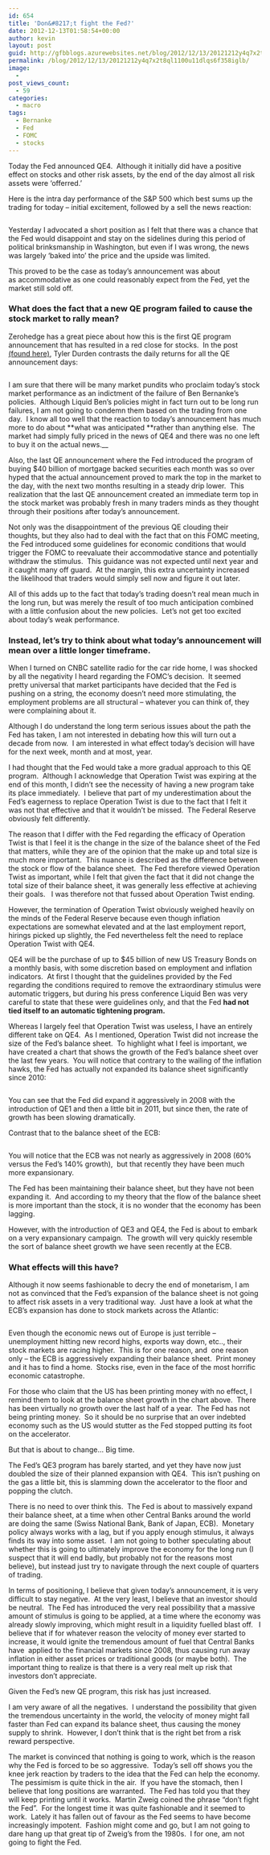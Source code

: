 ```yaml
---
id: 654
title: 'Don&#8217;t fight the Fed?'
date: 2012-12-13T01:58:54+00:00
author: kevin
layout: post
guid: http://gfbblogs.azurewebsites.net/blog/2012/12/13/20121212y4q7x2t8ql1100u11dlqs6f358iglb/
permalink: /blog/2012/12/13/20121212y4q7x2t8ql1100u11dlqs6f358iglb/
image:
  - 
post_views_count:
  - 59
categories:
  - macro
tags:
  - Bernanke
  - Fed
  - FOMC
  - stocks
---
```

Today the Fed announced QE4.  Although it initially did have a positive effect on stocks and other risk assets, by the end of the day almost all risk assets were &#8216;offerred.&#8217;

Here is the intra day performance of the S&P 500 which best sums up the trading for today &#8211; initial excitement, followed by a sell the news reaction:

<img class="aligncenter" alt="" src="http://themacrotourist.com/blogs/SPX%20Full%20Intra%20Dec%2012%2012.gif" />

Yesterday I advocated a short position as I felt that there was a chance that the Fed would disappoint and stay on the sidelines during this period of political brinksmanship in Washington, but even if I was wrong, the news was largely &#8216;baked into&#8217; the price and the upside was limited.

This proved to be the case as today&#8217;s announcement was about as accommodative as one could reasonably expect from the Fed, yet the market still sold off.

### What does the fact that a new QE program failed to cause the stock market to rally mean?

Zerohedge has a great piece about how this is the first QE program announcement that has resulted in a red close for stocks.  In the post <a href="http://feedproxy.google.com/~r/zerohedge/feed/~3/DaKkn8AQywk/story01.htm" target="_blank">(found here)</a>, Tyler Durden contrasts the daily returns for all the QE announcement days:

<img class="aligncenter" alt="" src="http://static.squarespace.com/static/500f3df9e4b006cb9ec150a3/50c60ecbe4b026203261b4d3/50c90ac0e4b06fa3eb0347c9/1355352769779/Screenshot%202012-12-12%205:50%20PM-6.png" />

I am sure that there will be many market pundits who proclaim today&#8217;s stock market performance as an indictment of the failure of Ben Bernanke&#8217;s policies.  Although Liquid Ben&#8217;s policies might in fact turn out to be long run failures, I am not going to condemn them based on the trading from one day.  I know all too well that the reaction to today&#8217;s announcement has much more to do about **what was anticipated **rather than anything else.  The market had simply fully priced in the news of QE4 and there was no one left to buy it on the actual news.__

Also, the last QE announcement where the Fed introduced the program of buying $40 billion of mortgage backed securities each month was so over hyped that the actual announcement proved to mark the top in the market to the day, with the next two months resulting in a steady drip lower.  This realization that the last QE announcement created an immediate term top in the stock market was probably fresh in many traders minds as they thought through their positions after today&#8217;s announcement.

Not only was the disappointment of the previous QE clouding their thoughts, but they also had to deal with the fact that on this FOMC meeting, the Fed introduced some guidelines for economic conditions that would trigger the FOMC to reevaluate their accommodative stance and potentially withdraw the stimulus.  This guidance was not expected until next year and it caught many off guard.  At the margin, this extra uncertainty increased the likelihood that traders would simply sell now and figure it out later.

All of this adds up to the fact that today&#8217;s trading doesn&#8217;t real mean much in the long run, but was merely the result of too much anticipation combined with a little confusion about the new policies.  Let&#8217;s not get too excited about today&#8217;s weak performance.

### Instead, let&#8217;s try to think about what today&#8217;s announcement will mean over a little longer timeframe.

When I turned on CNBC satellite radio for the car ride home, I was shocked by all the negativity I heard regarding the FOMC&#8217;s decision.  It seemed pretty universal that market participants have decided that the Fed is pushing on a string, the economy doesn&#8217;t need more stimulating, the employment problems are all structural &#8211; whatever you can think of, they were complaining about it.

Although I do understand the long term serious issues about the path the Fed has taken, I am not interested in debating how this will turn out a decade from now.  I am interested in what effect today&#8217;s decision will have for the next week, month and at most, year.

I had thought that the Fed would take a more gradual approach to this QE program.  Although I acknowledge that Operation Twist was expiring at the end of this month, I didn&#8217;t see the necessity of having a new program take its place immediately.  I believe that part of my underestimation about the Fed&#8217;s eagerness to replace Operation Twist is due to the fact that I felt it was not that effective and that it wouldn&#8217;t be missed.  The Federal Reserve obviously felt differently.

The reason that I differ with the Fed regarding the efficacy of Operation Twist is that I feel it is the change in the size of the balance sheet of the Fed that matters, while they are of the opinion that the make up and total size is much more important.  This nuance is described as the difference between the stock or flow of the balance sheet.  The Fed therefore viewed Operation Twist as important, while I felt that given the fact that it did not change the total size of their balance sheet, it was generally less effective at achieving their goals.   I was therefore not that fussed about Operation Twist ending.

However, the termination of Operation Twist obviously weighed heavily on the minds of the Federal Reserve because even though inflation expectations are somewhat elevated and at the last employment report, hirings picked up slightly, the Fed nevertheless felt the need to replace Operation Twist with QE4.

QE4 will be the purchase of up to $45 billion of new US Treasury Bonds on a monthly basis, with some discretion based on employment and inflation indicators.  At first I thought that the guidelines provided by the Fed regarding the conditions required to remove the extraordinary stimulus were automatic triggers, but during his press conference Liquid Ben was very careful to state that these were guidelines only, and that the Fed **had not tied itself to an automatic tightening program.**

Whereas I largely feel that Operation Twist was useless, I have an entirely different take on QE4.  As I mentioned, Operation Twist did not increase the size of the Fed&#8217;s balance sheet.  To highlight what I feel is important, we have created a chart that shows the growth of the Fed&#8217;s balance sheet over the last few years.  You will notice that contrary to the wailing of the inflation hawks, the Fed has actually not expanded its balance sheet significantly since 2010:

<img class="aligncenter" alt="" src="http://static.squarespace.com/static/500f3df9e4b006cb9ec150a3/50c60ecbe4b026203261b4d3/50c9274be4b015d1d5e8dabe/1355360076796/Screenshot%202012-12-12%207:54%20PM.png" />

You can see that the Fed did expand it aggressively in 2008 with the introduction of QE1 and then a little bit in 2011, but since then, the rate of growth has been slowing dramatically.

Contrast that to the balance sheet of the ECB:

<img class="aligncenter" alt="" src="http://static.squarespace.com/static/500f3df9e4b006cb9ec150a3/50c60ecbe4b026203261b4d3/50c92809e4b0a97682f9e75e/1355360266242/Screenshot%202012-12-12%207:57%20PM.png" />

You will notice that the ECB was not nearly as aggressively in 2008 (60% versus the Fed&#8217;s 140% growth),  but that recently they have been much more expansionary.

The Fed has been maintaining their balance sheet, but they have not been expanding it.  And according to my theory that the flow of the balance sheet is more important than the stock, it is no wonder that the economy has been lagging.

However, with the introduction of QE3 and QE4, the Fed is about to embark on a very expansionary campaign.  The growth will very quickly resemble the sort of balance sheet growth we have seen recently at the ECB.

### What effects will this have?

Although it now seems fashionable to decry the end of monetarism, I am not as convinced that the Fed&#8217;s expansion of the balance sheet is not going to affect risk assets in a very traditional way.  Just have a look at what the ECB&#8217;s expansion has done to stock markets across the Atlantic:

<img class="aligncenter" alt="" src="http://themacrotourist.com/blogs/CAC%20Dec%2012%2012.gif" /><img class="aligncenter" alt="" src="http://themacrotourist.com/blogs/DAX%20Dec%2012%2012.gif" />

Even though the economic news out of Europe is just terrible &#8211; unemployment hitting new record highs, exports way down, etc.., their stock markets are racing higher.  This is for one reason, and  one reason only &#8211; the ECB is aggressively expanding their balance sheet.  Print money and it has to find a home.  Stocks rise, even in the face of the most horrific economic catastrophe.

For those who claim that the US has been printing money with no effect, I remind them to look at the balance sheet growth in the chart above.  There has been virtually no growth over the last half of a year.  The Fed has not being printing money.  So it should be no surprise that an over indebted economy such as the US would stutter as the Fed stopped putting its foot on the accelerator.

But that is about to change&#8230; Big time.

The Fed&#8217;s QE3 program has barely started, and yet they have now just doubled the size of their planned expansion with QE4.  This isn&#8217;t pushing on the gas a little bit, this is slamming down the accelerator to the floor and popping the clutch.

There is no need to over think this.  The Fed is about to massively expand their balance sheet, at a time when other Central Banks around the world are doing the same (Swiss National Bank, Bank of Japan, ECB).  Monetary policy always works with a lag, but if you apply enough stimulus, it always finds its way into some asset.  I am not going to bother speculating about whether this is going to ultimately improve the economy for the long run (I suspect that it will end badly, but probably not for the reasons most believe), but instead just try to navigate through the next couple of quarters of trading.

In terms of positioning, I believe that given today&#8217;s announcement, it is very difficult to stay negative.  At the very least, I believe that an investor should be neutral.  The Fed has introduced the very real possibility that a massive amount of stimulus is going to be applied, at a time where the economy was already slowly improving, which might result in a liquidity fuelled blast off.   I believe that if for whatever reason the velocity of money ever started to increase, it would ignite the tremendous amount of fuel that Central Banks have  applied to the financial markets since 2008, thus causing run away inflation in either asset prices or traditional goods (or maybe both).  The important thing to realize is that there is a very real melt up risk that investors don&#8217;t appreciate.

Given the Fed&#8217;s new QE program, this risk has just increased.

I am very aware of all the negatives.  I understand the possibility that given the tremendous uncertainty in the world, the velocity of money might fall faster than Fed can expand its balance sheet, thus causing the money supply to shrink.  However, I don&#8217;t think that is the right bet from a risk reward perspective.

The market is convinced that nothing is going to work, which is the reason why the Fed is forced to be so aggressive.  Today&#8217;s sell off shows you the knee jerk reaction by traders to the idea that the Fed can help the economy.  The pessimism is quite thick in the air.  If you have the stomach, then I believe that long positions are warranted.  The Fed has told you that they will keep printing until it works.  Martin Zweig coined the phrase &#8220;don&#8217;t fight the Fed&#8221;.  For the longest time it was quite fashionable and it seemed to work.  Lately it has fallen out of favour as the Fed seems to have become increasingly impotent.  Fashion might come and go, but I am not going to dare hang up that great tip of Zweig&#8217;s from the 1980s.  I for one, am not going to fight the Fed.
